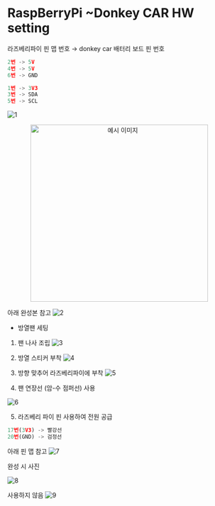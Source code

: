 # RaspBerryPi ~Donkey CAR HW setting

라즈베리파이 핀 맵 번호 → donkey car 배터리 보드 핀 번호

```jsx
2번 -> 5V
4번 -> 5V
6번 -> GND

1번 -> 3V3
3번 -> SDA
5번 -> SCL
```

![1](https://github.com/user-attachments/assets/a731b35a-e088-4464-a9b7-6d6783884e83)
<p align="center">
  <img src="images/example.png" alt="예시 이미지" width="400" />
</p>

아래 완성본 참고
![2](https://github.com/user-attachments/assets/2194190c-be9a-4126-9732-0feb3a417cb5)


- 방열팬 세팅

1. 팬 나사 조립
![3](https://github.com/user-attachments/assets/ec31dcc0-3adf-4b44-b901-485b11406a17)


2. 방열 스티커 부착
![4](https://github.com/user-attachments/assets/0b1b73ef-981a-446c-ae86-6fc7ce6166de)


3. 방향 맞추어 라즈베리파이에 부착
![5](https://github.com/user-attachments/assets/49293cd2-1d44-4ec0-9c22-edc6a3aacf83)


4. 팬 연장선 (암-수 점퍼선) 사용

![6](https://github.com/user-attachments/assets/401c8afa-1407-4a02-bb59-a3a74d92978a)

5. 라즈베리 파이 핀 사용하여 전원 공급
```jsx
17번(3V3) -> 빨강선
20번(GND) -> 검정선
```

아래 핀 맵 참고
![7](https://github.com/user-attachments/assets/76a9cab0-d317-496b-9810-945a5a58bbcc)


완성 시 사진

![8](https://github.com/user-attachments/assets/85b061d6-f5a5-43f1-9a88-7fb86ba54250)


사용하지 않음
![9](https://github.com/user-attachments/assets/0a5266a3-7d56-4c95-b945-e558ee1bef06)

